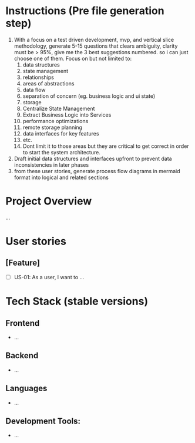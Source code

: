 # Instructions (Pre file generation step)
1. With a focus on a test driven development, mvp, and vertical slice methodology, generate 5-15 questions that clears ambiguity, clarity must be > 95%, give me the 3 best suggestions numbered. so i can just choose one of them. Focus on but not limited to:
   1. data structures
   2. state management
   3. relationships
   4. areas of abstractions
   5. data flow
   6. separation of concern (eg. business logic and ui state)
   7. storage
   8. Centralize State Management
   9. Extract Business Logic into Services
   10. performance optimizations
   11. remote storage planning
   12. data interfaces for key features
   13. etc. 
   14. Dont limit it to those areas but they are critical to get correct in order to start the system architecture.
2.  Draft initial data structures and interfaces upfront to prevent data inconsistencies in later phases
3. from these user stories, generate process flow diagrams in mermaid format into logical and related sections

# Project Overview
...

# User stories

## [Feature]
- [ ] US-01: As a user, I want to ...

# Tech Stack (stable versions)
## Frontend
- ...

## Backend
- ...

## Languages
- ...

## Development Tools:
- ...

